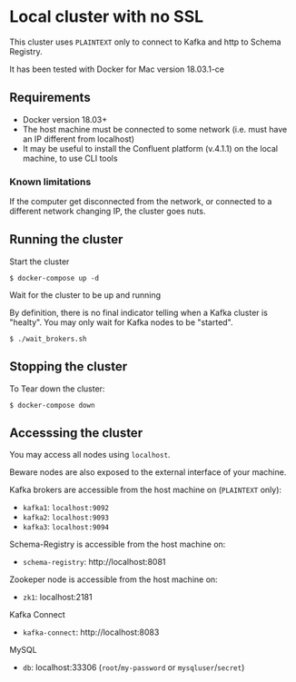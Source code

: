 # Local cluster with no SSL


This cluster uses `PLAINTEXT` only to connect to Kafka and http to Schema Registry.

It has been tested with Docker for Mac version 18.03.1-ce

## Requirements

* Docker version 18.03+
* The host machine must be connected to some network (i.e. must have an IP different from localhost)
* It may be useful to install the Confluent platform (v.4.1.1) on the local machine, to use CLI tools

### Known limitations

If the computer get disconnected from the network, or connected to a different network changing IP, the cluster goes nuts.

## Running the cluster

Start the cluster

```
$ docker-compose up -d
```

Wait for the cluster to be up and running

By definition, there is no final indicator telling when a Kafka cluster is "healty".
You may only wait for Kafka nodes to be "started".

```
$ ./wait_brokers.sh
```

## Stopping the cluster

To Tear down the cluster:
```
$ docker-compose down
```


## Accesssing the cluster

You may access all nodes using `localhost`.

Beware nodes are also exposed to the external interface of your machine.

Kafka brokers are accessible from the host machine on  (`PLAINTEXT` only):
* `kafka1`: `localhost:9092`
* `kafka2`: `localhost:9093`
* `kafka3`: `localhost:9094`

Schema-Registry is accessible from the host machine on:
* `schema-registry`: http://localhost:8081

Zookeper node is accessible from the host machine on:
* `zk1`: localhost:2181

Kafka Connect 
* `kafka-connect`: http://localhost:8083

MySQL 
* `db`: localhost:33306 (`root`/`my-password` or `mysqluser`/`secret`)
